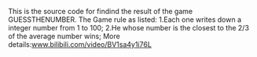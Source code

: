 This is the source code for findind the result of the game GUESSTHENUMBER.
The Game rule as listed:
1.Each one writes down a integer number from 1 to 100;
2.He whose number is the closest to the 2/3 of the average number wins;
More details:www.bilibili.com/video/BV1sa4y1i76L
